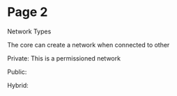 # Page 2

Network Types

The core can create a network when connected to other

Private: This is a permissioned network&#x20;

Public:

Hybrid:
